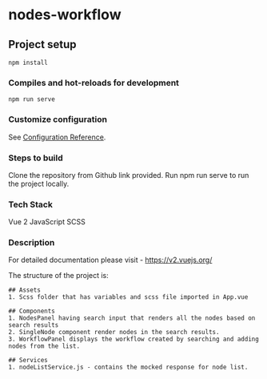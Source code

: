 # nodes-workflow

## Project setup
```
npm install
```

### Compiles and hot-reloads for development
```
npm run serve
```

### Customize configuration
See [Configuration Reference](https://cli.vuejs.org/config/).

### Steps to build

Clone the repository from Github link provided.
Run npm run serve to run the project locally.

### Tech Stack 

Vue 2
JavaScript
SCSS

### Description

For detailed documentation please visit - https://v2.vuejs.org/

The structure of the project is:

    ## Assets
    1. Scss folder that has variables and scss file imported in App.vue

    ## Components
    1. NodesPanel having search input that renders all the nodes based on search results
    2. SingleNode component render nodes in the search results.
    3. WorkflowPanel displays the workflow created by searching and adding nodes from the list.

    ## Services
    1. nodeListService.js - contains the mocked response for node list.
